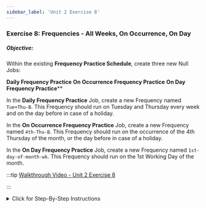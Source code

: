```yaml
---
sidebar_label: 'Unit 2 Exercise 8'
---
```


### Exercise 8: Frequencies - All Weeks, On Occurrence, On Day

##### Objective: 

Within the existing **Frequency Practice Schedule**, create three new Null Jobs:

**Daily Frequency Practice**
**On Occurrence Frequency Practice**
**On Day Frequency Practice****

In the **Daily Frequency Practice** Job, create a new Frequency named ```Tue+Thu-B```. This Frequency should run on Tuesday and Thursday every week and on the day before in case of a holiday.

In the **On Occurrence Frequency Practice** Job, create a new Frequency named ```4th-Thu-B```. This Frequency should run on the occurrence of the 4th Thursday of the month, or the day before in case of a holiday.

In the **On Day Frequency Practice** Job, create a new Frequency named ```1st-day-of-month-wk```. This Frequency should run on the 1st Working Day of the month.

<!--
<video width="320" height="240" controls>
  <source src="videobasic/U2E8.mp4" type="video/mp4"></source>
Your browser does not support the video tag.
</video>
-->

:::tip [Walkthrough Video - Unit 2 Exercise 8](../static/videobasic/U2E8.mp4)

:::

<details>

<summary>Click for Step-By-Step Instructions</summary>

1.	Open the **Job Master**.
2.	Select the **Frequency Practice** Schedule from the **Schedule** drop-down menu.
3.	Click the **Add** button to add a Null Job.
4.	Enter **Daily Frequency Practice** in the **Name** text field.
5.	Click the **Save** button.
6.	Repeat Steps 3-5 creating two more Null Jobs:
  *	**On Occurrence Frequency Practice**
  *	**On Day Frequency Practice**
7.	Frequency: **All Weeks**
  *	Select **Daily Frequency Practice** in the Job Name drop-down menu.
  *	Click on the **Frequency** tab.
  *	Click the **Add** button below the **Frequency List**.
  *	Click the **Create new frequency** radio button.
  *	Type **Tue+Thu-B** in the Frequency Name field.
  *	Click **Next**.
  *	Select the **All Weeks** radio button.
  *	Mark the checkboxes next to **Tuesday** and **Thursday** in the **Days of the Week** parameter.
  *	Click the **Forecast** Button.
  *	Move the **Forecast** and **Frequency Definition Wizard** screens so that you can see both.
  *	The F**orecast** screen should show all Tuesday and Thursday dates in green unless they are a holiday. If there is a Tuesday or Thursday holiday the previous day should be green.
  *	Change the **A/O/B/N** setting from **Before Date** to **After Date** and notice the change in your Forecast screen.
  *	Next change the **A/O/B/N** setting to **On Date**, and then **Not Schedule** to see what those settings do.
  *	Finally change the **A/O/B/N** back to **Before Date**.
  *	Click **Finish**
8.	Frequency: **On Occurrence**
  *	Select **On Occurrence Frequency Practice** in the Job Name drop-down menu.
  *	While in the Frequency Screen, click the **Add** button below the **Frequency List**.
  *	Click the **Create new Frequency** radio button.
  *	Type **4th-Thu-B** in the **Frequency Name** field.
  *	Click **Next**.
  *	Select the **On Occurrence** radio button.
  *	Mark the checkbox next to **Thursday** in the **Days of the Week** parameter.
  *	Select the **4th** radio button for the **On Occurrence** parameter in the lower right side of the screen.
  *	Leave the **A/O/B/N** setting on **Before Date**
  *	Click the **Forecast** Button.
  *	Move the **Forecast** and **Frequency Definition** Wizard screens so that you can see both.
  *	On the **Forecast** screen, the 4th Thursday of every month should be green except for Thanksgiving. The day before Thanksgiving should be green.
  *	Click **Finish**.
9.	Frequency: **On Day**
  *	Select **On Day Frequency Practice** in the Job Name drop-down menu
  *	While in the Frequency Screen, click the **Add** button below the **Frequency List**. 
  *	Click the **Create new Frequency** radio button.
  *	Type **1st-day-of-month-wk** in the **Frequency Name** field.
  *	Click **Next**.
  *	Select the **On Day** radio button.
  *	Leave **Month Days** set to **On ```1``` Day**.
  *	Select the **1st Working day** radio button for the **Day Type** parameter under Month Days.
  *	Click the **Forecast** Button.
  *	Move the **Forecast** and **Frequency Definition Wizard** screens so that you can see both.
  *	On the **Forecast screen**, the **1st working day of every month** should be green _except for New Year’s Day_. Notice how holidays and weekends affect this Frequency.
  *	Click **Finish**.

</details>